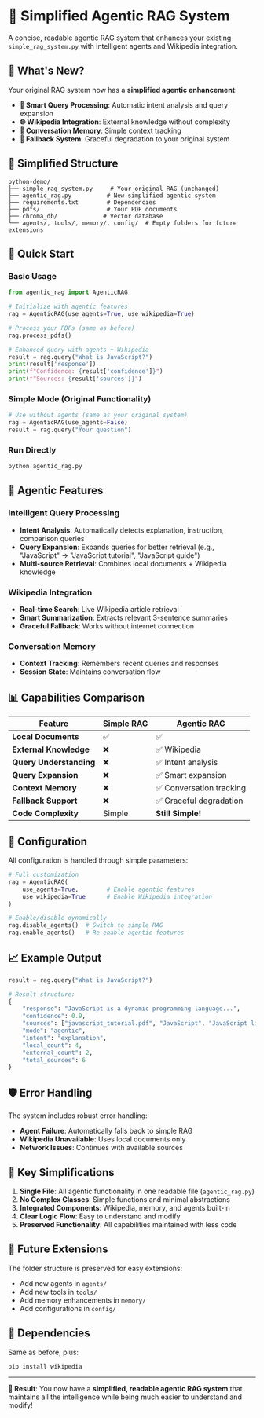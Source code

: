 # 🤖 Simplified Agentic RAG System

A concise, readable agentic RAG system that enhances your existing `simple_rag_system.py` with intelligent agents and Wikipedia integration.

## 🎯 What's New?

Your original RAG system now has a **simplified agentic enhancement**:

- **🤖 Smart Query Processing**: Automatic intent analysis and query expansion
- **🌐 Wikipedia Integration**: External knowledge without complexity
- **💾 Conversation Memory**: Simple context tracking
- **🔄 Fallback System**: Graceful degradation to your original system

## 📁 Simplified Structure

```
python-demo/
├── simple_rag_system.py     # Your original RAG (unchanged)
├── agentic_rag.py          # New simplified agentic system
├── requirements.txt        # Dependencies
├── pdfs/                   # Your PDF documents
├── chroma_db/             # Vector database
└── agents/, tools/, memory/, config/  # Empty folders for future extensions
```

## 🚀 Quick Start

### Basic Usage

```python
from agentic_rag import AgenticRAG

# Initialize with agentic features
rag = AgenticRAG(use_agents=True, use_wikipedia=True)

# Process your PDFs (same as before)
rag.process_pdfs()

# Enhanced query with agents + Wikipedia
result = rag.query("What is JavaScript?")
print(result['response'])
print(f"Confidence: {result['confidence']}")
print(f"Sources: {result['sources']}")
```

### Simple Mode (Original Functionality)

```python
# Use without agents (same as your original system)
rag = AgenticRAG(use_agents=False)
result = rag.query("Your question")
```

### Run Directly

```bash
python agentic_rag.py
```

## 🤖 Agentic Features

### Intelligent Query Processing
- **Intent Analysis**: Automatically detects explanation, instruction, comparison queries
- **Query Expansion**: Expands queries for better retrieval (e.g., "JavaScript" → "JavaScript tutorial", "JavaScript guide")
- **Multi-source Retrieval**: Combines local documents + Wikipedia knowledge

### Wikipedia Integration
- **Real-time Search**: Live Wikipedia article retrieval
- **Smart Summarization**: Extracts relevant 3-sentence summaries
- **Graceful Fallback**: Works without internet connection

### Conversation Memory
- **Context Tracking**: Remembers recent queries and responses
- **Session State**: Maintains conversation flow

## 📊 Capabilities Comparison

| Feature | Simple RAG | Agentic RAG |
|---------|------------|-------------|
| **Local Documents** | ✅ | ✅ |
| **External Knowledge** | ❌ | ✅ Wikipedia |
| **Query Understanding** | ❌ | ✅ Intent analysis |
| **Query Expansion** | ❌ | ✅ Smart expansion |
| **Context Memory** | ❌ | ✅ Conversation tracking |
| **Fallback Support** | ❌ | ✅ Graceful degradation |
| **Code Complexity** | Simple | **Still Simple!** |

## 🔧 Configuration

All configuration is handled through simple parameters:

```python
# Full customization
rag = AgenticRAG(
    use_agents=True,        # Enable agentic features
    use_wikipedia=True      # Enable Wikipedia integration
)

# Enable/disable dynamically
rag.disable_agents()  # Switch to simple RAG
rag.enable_agents()   # Re-enable agentic features
```

## 📈 Example Output

```python
result = rag.query("What is JavaScript?")

# Result structure:
{
    "response": "JavaScript is a dynamic programming language...",
    "confidence": 0.9,
    "sources": ["javascript_tutorial.pdf", "JavaScript", "JavaScript library"],
    "mode": "agentic",
    "intent": "explanation",
    "local_count": 4,
    "external_count": 2,
    "total_sources": 6
}
```

## 🛡️ Error Handling

The system includes robust error handling:
- **Agent Failure**: Automatically falls back to simple RAG
- **Wikipedia Unavailable**: Uses local documents only
- **Network Issues**: Continues with available sources

## 🎯 Key Simplifications

1. **Single File**: All agentic functionality in one readable file (`agentic_rag.py`)
2. **No Complex Classes**: Simple functions and minimal abstractions
3. **Integrated Components**: Wikipedia, memory, and agents built-in
4. **Clear Logic Flow**: Easy to understand and modify
5. **Preserved Functionality**: All capabilities maintained with less code

## 🚀 Future Extensions

The folder structure is preserved for easy extensions:
- Add new agents in `agents/`
- Add new tools in `tools/`
- Add memory enhancements in `memory/`
- Add configurations in `config/`

## 📝 Dependencies

Same as before, plus:
```bash
pip install wikipedia
```

---

**🎉 Result**: You now have a **simplified, readable agentic RAG system** that maintains all the intelligence while being much easier to understand and modify!
